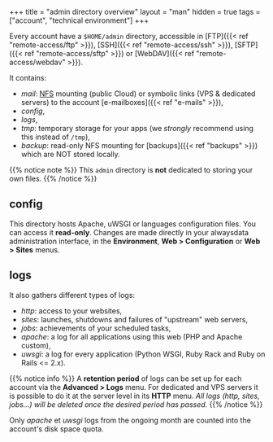 +++
title = "admin directory overview"
layout = "man"
hidden = true
tags = ["account", "technical environment"]
+++

Every account have a `$HOME/admin` directory, accessible in [FTP]({{< ref "remote-access/ftp" >}}), [SSH]({{< ref "remote-access/ssh" >}}), [SFTP]({{< ref "remote-access/sftp" >}}) or [WebDAV]({{< ref "remote-access/webdav" >}}).

It contains:

- _mail_: [NFS](https://en.wikipedia.org/wiki/Network_File_System) mounting (public Cloud) or symbolic links (VPS & dedicated servers) to the account [e-mailboxes]({{< ref "e-mails" >}}),
- _config_,
- _logs_,
- _tmp_: temporary storage for your apps (we *strongly* recommend using this instead of `/tmp`),
- _backup_: read-only NFS mounting for [backups]({{< ref "backups" >}}) which are NOT stored locally.

{{% notice note %}}
This `admin` directory is **not** dedicated to storing your own files.
{{% /notice %}}

## config

This directory hosts Apache, uWSGI or languages configuration files. You can access it **read-only**. Changes are made directly in your alwaysdata administration interface, in the **Environment**, **Web > Configuration** or **Web > Sites** menus.

## logs

It also gathers different types of logs:

- _http_: access to your websites,
- _sites_: launches, shutdowns and failures of "upstream" web servers,
- _jobs_: achievements of your scheduled tasks,
- _apache_: a log for all applications using this web (PHP and Apache custom),
- _uwsgi_: a log for every application (Python WSGI, Ruby Rack and Ruby on Rails <= 2.x).

{{% notice info %}}
A **retention period** of logs can be set up for each account via the **Advanced > Logs** menu. For dedicated and VPS servers it is possible to do it at the server level in its **HTTP** menu.
*All logs (http, sites, jobs...) will be deleted once the desired period has passed.*
{{% /notice %}}

Only *apache* et *uwsgi* logs from the ongoing month are counted into the account's disk space quota.
